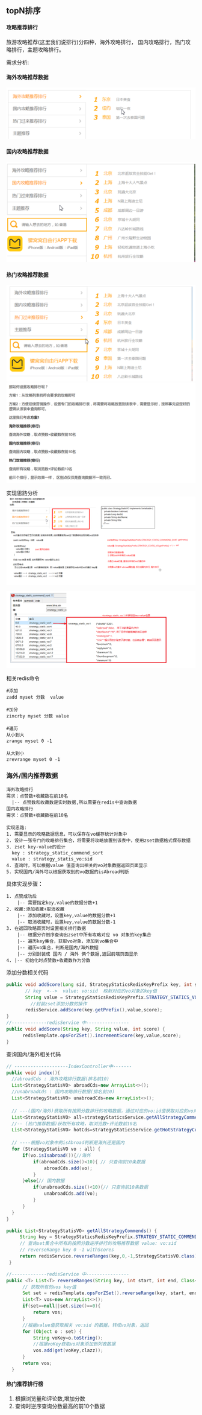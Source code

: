 ## topN排序

#### 攻略推荐排行
旅游攻略推荐(这里我们说排行)分四种，海外攻略排行， 国内攻略排行，热门攻略排行，主题攻略排行。

需求分析:

#### 海外攻略推荐数据
![](assets/01_caogao-3ba5bbc8.png)
#### 国内攻略推荐数据
![](assets/01_caogao-c6a00304.png)
#### 热门攻略推荐数据
![](assets/01_caogao-bd2b4996.png)
![](assets/01_caogao-c2bdcce7.png)



实现思路分析
![](assets/01_caogao-03c980a7.png)

![](assets/01_caogao-973b9863.png)


相关redis命令
```
#添加
zadd myset 分数  value

#加分
zincrby myset 分数 value

#遍历
从小到大
zrange myset 0 -1

从大到小
zrevrange myset 0 -1
```

### 海外/国内推荐数据
```
海外攻略排行
需求：点赞数+收藏数在前10名
  |-- 点赞数和收藏数是实时数据,所以需要在redis中查询数据
国内攻略排行
需求：点赞数+收藏数在前10名

实现思路:
1. 需要显示的攻略数据信息，可以保存在vo缓存统计对象中
2. 设计一张专门的攻略排行集合，将需要将攻略放置到该表中，使用zset数据格式保存数据
3. zset key-value的设计
  key : strategy_static_commend_sort
  value : strategy_statis_vo:sid
4. 查询时，可以根据value 值查询出相关的vo对象数据返回页面显示
5. 实现国内/海外可以根据获取到的vo数据的isAbroad判断
```

具体实现步骤：
```
1. 点赞成功后
    |-- 需要指定key,value的数据分数+1
2. 收藏:添加收藏+取消收藏
    |-- 添加收藏时，设置key,value的数据分数+1
    |-- 取消收藏时，设置key,value的数据分数-1
3. 在返回攻略首页时设置相关排行数据
    |-- 根据分许倒序查询出zset中所有攻略对应 vo 对象的key集合
    |-- 遍历key集合，获取vo对象，添加到vo集合中
    |-- 遍历vo集合，判断是国内/海外数据
    |-- 分别封装成 国内 / 海外 俩个数据,返回前端页面显示
4. |-- 初始化时点赞数+收藏数作为分数
```

添加分数相关代码
```java
public void addScore(Long sid, StrategyStaticsRedisKeyPrefix key, int score) {
       // key  <-->  value: vo:sid  映射对应的vo对象的key值
       String value = StrategyStaticsRedisKeyPrefix.STRATEGY_STATICS_VO.getPrefix()+":"+sid;
         //封装zset添加分数的操作
       redisService.addScore(key.getPrefix(),value,score);
}
//-------------redisService 中----------------
public void addScore(String key, String value, int score) {
      redisTemplate.opsForZSet().incrementScore(key,value,score);
}
```
查询国内/海外相关代码
```java
// --------------------IndexController中-------
public void index(){
  //abroadCds : 海外攻略排行数据(排名前10)
  List<StrategyStatisVO> abroadCds=new ArrayList<>();
  //unabroadCds : 国内攻略排行数据(排名前10)
  List<StrategyStatisVO> unabroadCds=new ArrayList<>();

  // ---(国内/海外)获取所有按照分数排行的攻略数据，通过对应的vo:id值获取对应的vo对象
  List<StrategyStatisVO> all=strategyStaticsService.getAllStrategyCommends();
  //-- (热门推荐数据)获取所有攻略，取浏览数+评论数前10名
  List<StrategyStatisVO> hotCds=strategyStaticsService.getHotStrategyCommends();

  // ----根据vo对象中的isAbroad判断是海外还是国内
  for (StrategyStatisVO vo : all) {
      if(vo.isIsabroad()){//海外
          if(abroadCds.size()<10){ // 只查询前10条数据
              abroadCds.add(vo);
          }
      }else{// 国内数据
          if(unabroadCds.size()<10){// 只查询前10条数据
              unabroadCds.add(vo);
          }
      }
  }
}
```
```java
public List<StrategyStatisVO> getAllStrategyCommends() {
     String key = StrategyStaticsRedisKeyPrefix.STRATEGY_STATIC_COMMEND_SORT.getPrefix();
     // 查询set集合中所有的按照分数逆序排行的攻略推荐数据 value: vo:sid
     // reverseRange key 0 -1 withScores
     return redisService.reverseRanges(key,0,-1,StrategyStatisVO.class);
 }
```

```java
//-------------redisService 中----------------
public <T> List<T> reverseRanges(String key, int start, int end, Class<T> clazz) {
      // 获取所有的vos key值
      Set set = redisTemplate.opsForZSet().reverseRange(key, start, end);
      List<T> vos=new ArrayList<>();
      if(set==null||set.size()==0){
          return vos;
      }
      //根据value值获取相关 vo:sid 的数据，转成vo对象，返回
      for (Object o : set) {
          String voKey=o.toString();
          //根据voKey获取vo对象添加到列表数据
          vos.add(get(voKey,clazz));
      }
      return vos;
  }

```



#### 热门推荐排行榜
1. 根据浏览量和评论数,增加分数
2. 查询时逆序查询分数最高的前10个数据
